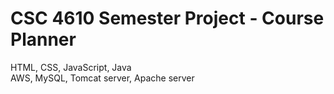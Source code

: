 # CSC 4610 Semester Project - Course Planner
HTML, CSS, JavaScript, Java  
AWS, MySQL, Tomcat server, Apache server  
